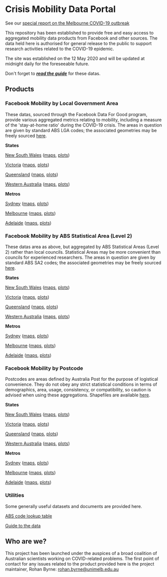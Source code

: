 # Crisis Mobility Data Portal

See our [special report on the Melbourne COVID-19 outbreak](https://rsbyrne.github.io/mobility-aus/reports/mobilityreport.html)

This repository has been established to provide free and easy access to aggregated mobility data products from Facebook and other sources. The data held here is authorised for general release to the public to support research activities related to the COVID-19 epidemic.

The site was established on the 12 May 2020 and will be updated at midnight daily for the foreseeable future.

Don't forget to [***read the guide***](https://rsbyrne.github.io/mobility-aus/guide) for these datas.

## Products

### Facebook Mobility by Local Government Area

These datas, sourced through the Facebook Data For Good program, provide various aggregated metrics
relating to mobility, including a measure of the 'stay-at-home ratio' during the COVID-19 crisis.
The areas in question are given by standard ABS LGA codes; the associated geometries may be freely sourced [here](https://www.abs.gov.au/ausstats/abs@.nsf/Lookup/by%20Subject/1270.0.55.003~July%202016~Main%20Features~Local%20Government%20Areas%20(LGA)~7).

**States**

[New South Wales](https://rsbyrne.github.io/mobility-aus/products/mob_lga_nsw.csv) ([maps](https://rsbyrne.github.io/mobility-aus/products/mob_lga_nsw.html), [plots](https://rsbyrne.github.io/mobility-aus/products/mob_lga_nsw.png))

[Victoria](https://rsbyrne.github.io/mobility-aus/products/mob_lga_vic.csv) ([maps](https://rsbyrne.github.io/mobility-aus/products/mob_lga_vic.html), [plots](https://rsbyrne.github.io/mobility-aus/products/mob_lga_vic.png))

[Queensland](https://rsbyrne.github.io/mobility-aus/products/mob_lga_qld.csv) ([maps](https://rsbyrne.github.io/mobility-aus/products/mob_lga_qld.html), [plots](https://rsbyrne.github.io/mobility-aus/products/mob_lga_qld.png))

[Western Australia](https://rsbyrne.github.io/mobility-aus/products/mob_lga_wa.csv) ([maps](https://rsbyrne.github.io/mobility-aus/products/mob_lga_wa.html), [plots](https://rsbyrne.github.io/mobility-aus/products/mob_lga_wa.png))

**Metros**

[Sydney](https://rsbyrne.github.io/mobility-aus/products/mob_lga_syd.csv) ([maps](https://rsbyrne.github.io/mobility-aus/products/mob_lga_syd.html), [plots](https://rsbyrne.github.io/mobility-aus/products/mob_lga_syd.png))

[Melbourne](https://rsbyrne.github.io/mobility-aus/products/mob_lga_mel.csv) ([maps](https://rsbyrne.github.io/mobility-aus/products/mob_lga_mel.html), [plots](https://rsbyrne.github.io/mobility-aus/products/mob_lga_mel.png))

[Adelaide](https://rsbyrne.github.io/mobility-aus/products/mob_lga_ade.csv) ([maps](https://rsbyrne.github.io/mobility-aus/products/mob_lga_ade.html), [plots](https://rsbyrne.github.io/mobility-aus/products/mob_lga_ade.png))

### Facebook Mobility by ABS Statistical Area (Level 2)

These datas area as above, but aggregated by ABS Statistical Areas (Level 2) rather than local councils.
Statistical Areas may be more convenient than councils for experienced researchers.
The areas in question are given by standard ABS SA2 codes; the associated geometries may be freely sourced [here](https://www.abs.gov.au/ausstats/abs@.nsf/Lookup/by%20Subject/1270.0.55.001~July%202016~Main%20Features~Statistical%20Area%20Level%202%20(SA2)~10014).

**States**

[New South Wales](https://rsbyrne.github.io/mobility-aus/products/mob_sa2_nsw.csv) ([maps](https://rsbyrne.github.io/mobility-aus/products/mob_sa2_nsw.html), [plots](https://rsbyrne.github.io/mobility-aus/products/mob_sa2_nsw.png))

[Victoria](https://rsbyrne.github.io/mobility-aus/products/mob_sa2_vic.csv) ([maps](https://rsbyrne.github.io/mobility-aus/products/mob_sa2_vic.html), [plots](https://rsbyrne.github.io/mobility-aus/products/mob_sa2_vic.png))

[Queensland](https://rsbyrne.github.io/mobility-aus/products/mob_sa2_qld.csv) ([maps](https://rsbyrne.github.io/mobility-aus/products/mob_sa2_qld.html), [plots](https://rsbyrne.github.io/mobility-aus/products/mob_sa2_qld.png))

[Western Australia](https://rsbyrne.github.io/mobility-aus/products/mob_sa2_wa.csv) ([maps](https://rsbyrne.github.io/mobility-aus/products/mob_sa2_wa.html), [plots](https://rsbyrne.github.io/mobility-aus/products/mob_sa2_wa.png))

**Metros**

[Sydney](https://rsbyrne.github.io/mobility-aus/products/mob_sa2_syd.csv) ([maps](https://rsbyrne.github.io/mobility-aus/products/mob_sa2_syd.html), [plots](https://rsbyrne.github.io/mobility-aus/products/mob_sa2_syd.png))

[Melbourne](https://rsbyrne.github.io/mobility-aus/products/mob_sa2_mel.csv) ([maps](https://rsbyrne.github.io/mobility-aus/products/mob_sa2_mel.html), [plots](https://rsbyrne.github.io/mobility-aus/products/mob_sa2_mel.png))

[Adelaide](https://rsbyrne.github.io/mobility-aus/products/mob_sa2_ade.csv) ([maps](https://rsbyrne.github.io/mobility-aus/products/mob_sa2_ade.html), [plots](https://rsbyrne.github.io/mobility-aus/products/mob_sa2_ade.png))

### Facebook Mobility by Postcode
Postcodes are areas defined by Australia Post for the purpose of logistical convenience.
They do not obey any strict statistical conditions in terms of demographics, area, usage, consistency, or compatibility,
so caution is advised when using these aggregations.
Shapefiles are available [here](https://www.abs.gov.au/AUSSTATS/abs@.nsf/DetailsPage/1270.0.55.003July%202016?OpenDocument).

**States**

[New South Wales](https://rsbyrne.github.io/mobility-aus/products/mob_postcodes_nsw.csv) ([maps](https://rsbyrne.github.io/mobility-aus/products/mob_postcodes_nsw.html), [plots](https://rsbyrne.github.io/mobility-aus/products/mob_postcodes_nsw.png))

[Victoria](https://rsbyrne.github.io/mobility-aus/products/mob_postcodes_vic.csv) ([maps](https://rsbyrne.github.io/mobility-aus/products/mob_postcodes_vic.html), [plots](https://rsbyrne.github.io/mobility-aus/products/mob_postcodes_vic.png))

[Queensland](https://rsbyrne.github.io/mobility-aus/products/mob_postcodes_qld.csv) ([maps](https://rsbyrne.github.io/mobility-aus/products/mob_postcodes_qld.html), [plots](https://rsbyrne.github.io/mobility-aus/products/mob_postcodes_qld.png))

[Western Australia](https://rsbyrne.github.io/mobility-aus/products/mob_postcodes_wa.csv) ([maps](https://rsbyrne.github.io/mobility-aus/products/mob_postcodes_wa.html), [plots](https://rsbyrne.github.io/mobility-aus/products/mob_postcodes_wa.png))

**Metros**

[Sydney](https://rsbyrne.github.io/mobility-aus/products/mob_postcodes_syd.csv) ([maps](https://rsbyrne.github.io/mobility-aus/products/mob_postcodes_syd.html), [plots](https://rsbyrne.github.io/mobility-aus/products/mob_postcodes_syd.png))

[Melbourne](https://rsbyrne.github.io/mobility-aus/products/mob_postcodes_mel.csv) ([maps](https://rsbyrne.github.io/mobility-aus/products/mob_postcodes_mel.html), [plots](https://rsbyrne.github.io/mobility-aus/products/mob_postcodes_mel.png))

[Adelaide](https://rsbyrne.github.io/mobility-aus/products/mob_postcodes_ade.csv) ([maps](https://rsbyrne.github.io/mobility-aus/products/mob_postcodes_ade.html), [plots](https://rsbyrne.github.io/mobility-aus/products/mob_postcodes_ade.png))

### Utilities

Some generally useful datasets and documents are provided here.

[ABS code lookup table](https://rsbyrne.github.io/mobility-aus/products/abs_lookup.csv)

[Guide to the data](https://rsbyrne.github.io/mobility-aus/guide)

## Who are we?

This project has been launched under the auspices of a broad coalition of Australian scientists working on COVID-related problems. The first point of contact for any issues related to the product provided here is the project maintainer, Rohan Byrne: <rohan.byrne@unimelb.edu.au>
